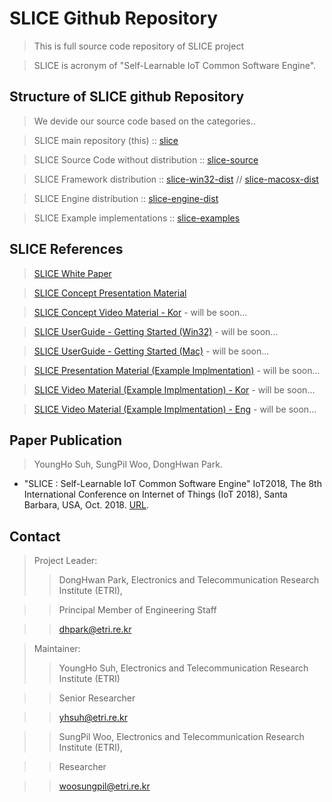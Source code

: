 # SLICE Github Repository #
> This is full source code repository of SLICE project

> SLICE is acronym of "Self-Learnable IoT Common Software Engine".

## Structure of SLICE github Repository ##
> We devide our source code based on the categories..

> SLICE main repository (this) :: [slice](https://github.com/slice-project/slice)

> SLICE Source Code without distribution :: [slice-source](https://github.com/slice-project/slice-source)

> SLICE Framework distribution :: [slice-win32-dist](https://github.com/slice-project/slice-win32-dist) // [slice-macosx-dist](https://github.com/slice-project/slice-macosx-dist) 

> SLICE Engine distribution :: [slice-engine-dist](https://github.com/slice-project/slice-macosx-dist)

> SLICE Example implementations :: [slice-examples](https://github.com/slice-project/slice-examples)

## SLICE References ##
> [SLICE White Paper](https://drive.google.com/file/d/1klG-sSC9CUARe_iGRZLlavRafgsR03wQ/view?usp=sharing)

> [SLICE Concept Presentation Material](https://youtu.be/jMma32jpf7I)

> [SLICE Concept Video Material - Kor](https://github.com/slice-project/slice-win32-dist) - will be soon...

> [SLICE UserGuide - Getting Started (Win32)](https://github.com/slice-project/slice-win32-dist) - will be soon...

> [SLICE UserGuide - Getting Started (Mac)](https://github.com/slice-project/slice-win32-dist) - will be soon...

> [SLICE Presentation Material (Example Implmentation)](https://github.com/slice-project/slice-win32-dist) - will be soon...

> [SLICE Video Material (Example Implmentation) - Kor](https://github.com/slice-project/slice-win32-dist) - will be soon...

> [SLICE Video Material (Example Implmentation) - Eng](https://github.com/slice-project/slice-win32-dist) - will be soon...


## Paper Publication ##
> YoungHo Suh, SungPil Woo, DongHwan Park. 
- "SLICE : Self-Learnable IoT Common Software Engine" IoT2018, The 8th International Conference on Internet of Things (IoT 2018), Santa Barbara, USA, Oct. 2018. [URL](https://dl.acm.org/citation.cfm?doid=3277593.3277603).

## Contact ##

> Project Leader:
>> DongHwan Park,  Electronics and Telecommunication Research Institute (ETRI),  

>> Principal Member of Engineering Staff

>> dhpark@etri.re.kr

> Maintainer:
>> YoungHo Suh, Electronics and Telecommunication Research Institute (ETRI)

>> Senior Researcher

>> yhsuh@etri.re.kr

>> SungPil Woo, Electronics and Telecommunication Research Institute (ETRI), 

>> Researcher

>> woosungpil@etri.re.kr
